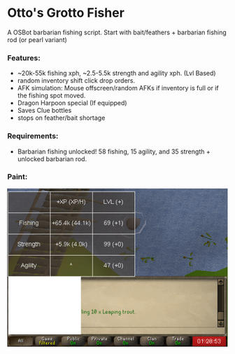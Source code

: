 # Otto's Grotto Fisher

A OSBot barbarian fishing script.
Start with bait/feathers + barbarian fishing rod (or pearl variant)

### Features:

* ~20k-55k fishing xph, ~2.5-5.5k strength and agility xph. (Lvl Based)
* random inventory shift click drop orders.
* AFK simulation: Mouse offscreen/random AFKs if inventory is full or if the fishing spot moved.
* Dragon Harpoon special (If equipped)
* Saves Clue bottles
* stops on feather/bait shortage

### Requirements:

* Barbarian fishing unlocked! 58 fishing, 15 agility, and 35 strength + unlocked barbarian rod.

### Paint: 

![alt text](readme_img.PNG)
